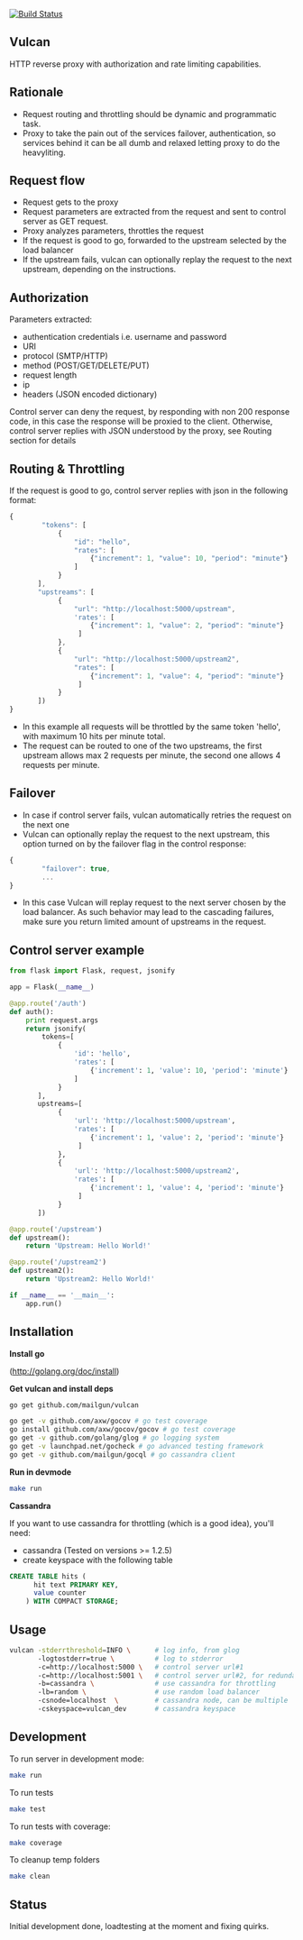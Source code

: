 [![Build Status](https://travis-ci.org/mailgun/vulcan.png)](https://travis-ci.org/mailgun/vulcan)

Vulcan
------

HTTP reverse proxy with authorization and rate limiting capabilities.

Rationale
---------

* Request routing and throttling should be dynamic and programmatic task.
* Proxy to take the pain out of the services failover, authentication, so services behind it can be all dumb and relaxed letting
proxy to do the heavyliting.

Request flow
------------

* Request gets to the proxy
* Request parameters are extracted from the request and sent to control server as GET request. 
* Proxy analyzes parameters, throttles the request
* If the request is good to go, forwarded to the upstream selected by the load balancer
* If the upstream fails, vulcan can optionally replay the request to the next upstream,
depending on the instructions.

Authorization
-------------

Parameters extracted:

* authentication credentials i.e. username and password
* URI
* protocol (SMTP/HTTP)
* method (POST/GET/DELETE/PUT)
* request length 
* ip
* headers (JSON encoded dictionary)

Control server can deny the request, by responding with non 200 response code, in this case the response will be proxied to the client.
Otherwise, control server replies with JSON understood by the proxy, see Routing section for details

Routing & Throttling
--------------------

If the request is good to go, control server replies with json in the following format:

```javascript
{
        "tokens": [
            {
                "id": "hello",
                "rates": [
                    {"increment": 1, "value": 10, "period": "minute"}
                ]
            }
       ],
       "upstreams": [
            {
                "url": "http://localhost:5000/upstream",
                'rates': [
                    {"increment": 1, "value": 2, "period": "minute"}
                 ]
            },
            {
                "url": "http://localhost:5000/upstream2",
                "rates": [
                    {"increment": 1, "value": 4, "period": "minute"}
                 ]
            }
       ])
}

```

* In this example all requests will be throttled by the same token 'hello', with maximum 10 hits per minute total.
* The request can be routed to one of the two upstreams, the first upstream allows max 2 requests per minute, the second one allows 4 requests per minute.


Failover
--------

* In case if control server fails, vulcan automatically retries the request on the next one
* Vulcan can optionally replay the request to the next upstream, this option turned on by the failover flag in the
control response:


```javascript
{
        "failover": true,
        ...
}

```

* In this case Vulcan will replay request to the next server chosen by the load balancer. As such behavior may lead to the cascading failures,
make sure you return limited amount of upstreams in the request.


Control server example
-------------------

```python
from flask import Flask, request, jsonify

app = Flask(__name__)

@app.route('/auth')
def auth():
    print request.args
    return jsonify(
        tokens=[
            {
                'id': 'hello',
                'rates': [
                    {'increment': 1, 'value': 10, 'period': 'minute'}
                ]
            }
       ],
       upstreams=[
            {
                'url': 'http://localhost:5000/upstream',
                'rates': [
                    {'increment': 1, 'value': 2, 'period': 'minute'}
                 ]
            },
            {
                'url': 'http://localhost:5000/upstream2',
                'rates': [
                    {'increment': 1, 'value': 4, 'period': 'minute'}
                 ]
            }
       ])

@app.route('/upstream')
def upstream():
    return 'Upstream: Hello World!'

@app.route('/upstream2')
def upstream2():
    return 'Upstream2: Hello World!'

if __name__ == '__main__':
    app.run()
```

Installation
------------

__Install go__

(http://golang.org/doc/install)

__Get vulcan and install deps__
 
```bash 
go get github.com/mailgun/vulcan

go get -v github.com/axw/gocov # go test coverage
go install github.com/axw/gocov/gocov # go test coverage 
go get -v github.com/golang/glog # go logging system
go get -v launchpad.net/gocheck # go advanced testing framework
go get -v github.com/mailgun/gocql # go cassandra client
```

__Run in devmode__
 
```bash 
make run
```

__Cassandra__

If you want to use cassandra for throttling (which is a good idea), you'll need:

* cassandra (Tested on versions >= 1.2.5)
* create keyspace with the following table

```sql
CREATE TABLE hits (
      hit text PRIMARY KEY,
      value counter
    ) WITH COMPACT STORAGE;
```

Usage
-------
```bash
vulcan -stderrthreshold=INFO \      # log info, from glog
       -logtostderr=true \          # log to stderror
       -c=http://localhost:5000 \   # control server url#1
       -c=http://localhost:5001 \   # control server url#2, for redundancy
       -b=cassandra \               # use cassandra for throttling
       -lb=random \                 # use random load balancer
       -csnode=localhost  \         # cassandra node, can be multiple
       -cskeyspace=vulcan_dev       # cassandra keyspace
```

Development
-----------
To run server in development mode:

```bash
make run
```

To run tests

```bash
make test
```

To run tests with coverage:

```bash
make coverage
```

To cleanup temp folders

```bash
make clean
```

Status
------
Initial development done, loadtesting at the moment and fixing quirks. 
